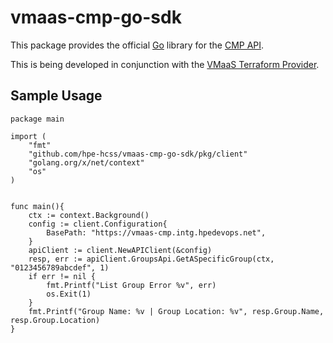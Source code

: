 # vmaas-cmp-go-sdk

This package provides the official [Go](https://golang.org/) library for the [CMP API](https://docs.greenlake.hpe.com/docs/greenlake/services/private-cloud/internal/openapi/private-cloud-cmp-latest/overview/).

This is being developed in conjunction with the [VMaaS Terraform Provider](https://github.com/hpe-hcss/vmaas-terraform-resources).

## Sample Usage
```
package main

import (
	"fmt"
	"github.com/hpe-hcss/vmaas-cmp-go-sdk/pkg/client"
	"golang.org/x/net/context"
	"os"
)


func main(){
	ctx := context.Background()
	config := client.Configuration{
		BasePath: "https://vmaas-cmp.intg.hpedevops.net",
	}
	apiClient := client.NewAPIClient(&config)
	resp, err := apiClient.GroupsApi.GetASpecificGroup(ctx, "0123456789abcdef", 1)
	if err != nil {
		fmt.Printf("List Group Error %v", err)
		os.Exit(1)
	}
	fmt.Printf("Group Name: %v | Group Location: %v", resp.Group.Name, resp.Group.Location)
}
```